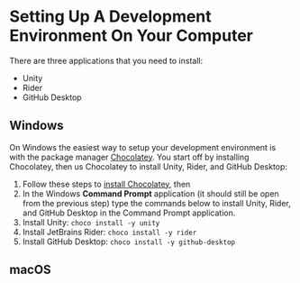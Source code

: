 ---
---

# Setting Up A Development Environment On Your Computer

There are three applications that you need to install:
* Unity
* Rider
* GitHub Desktop

## Windows

On Windows the easiest way to setup your development environment is with the package manager [Chocolatey][]. You start off by installing Chocolatey, then us Chocolatey to install Unity, Rider, and GitHub Desktop:
1. Follow these steps to [install Chocolatey][choco-install], then
1. In the Windows **Command Prompt** application (it should still be open from the previous step) type the commands below to install Unity, Rider, and GitHub Desktop in the Command Prompt application.
1. Install Unity: ```choco install -y unity```
1. Install JetBrains Rider: ```choco install -y rider```
1. Install GitHub Desktop: ```choco install -y github-desktop```

[chocolatey]: https://chocolatey.org/
[choco-install]: https://chocolatey.org/install

## macOS
